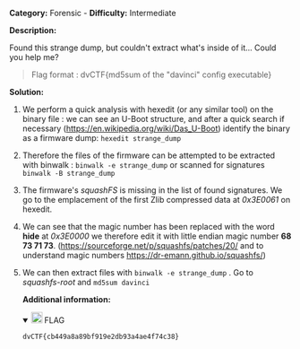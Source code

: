 **Category:** Forensic - **Difficulty:** Intermediate

**Description:**

Found this strange dump, but couldn't extract what's inside of it...
Could you help me?

> Flag format : dvCTF{md5sum of the "davinci" config executable}

**Solution:**

1. We perform a quick analysis with hexedit (or any similar tool) on the binary file : we can see an U-Boot structure, and after a quick search if necessary (https://en.wikipedia.org/wiki/Das_U-Boot) identify the binary as a firmware dump: ```hexedit strange_dump```

2. Therefore the files of the firmware can be attempted to be extracted with binwalk : ```binwalk -e strange_dump``` or scanned for signatures ```binwalk -B strange_dump```

3. The firmware's *squashFS* is missing in the list of found signatures.  We go to the emplacement of the first Zlib compressed data at *0x3E0061* on hexedit.

4. We can see that the magic number has been replaced with the word **hide** at *0x3E0000* we therefore edit it with little endian magic number **68 73 71 73**. (https://sourceforge.net/p/squashfs/patches/20/ and to understand magic numbers https://dr-emann.github.io/squashfs/)

5. We can then extract files with ```binwalk -e strange_dump``` . Go to *squashfs-root* and ```md5sum davinci```

   **Additional information:**

   <details open="">
     <summary><g-emoji class="g-emoji" alias="triangular_flag_on_post" fallback-src="https://github.githubassets.com/images/icons/emoji/unicode/1f6a9.png"><img class="emoji" alt="triangular_flag_on_post" src="https://github.githubassets.com/images/icons/emoji/unicode/1f6a9.png" width="20" height="20"></g-emoji> FLAG</summary>
   <div class="snippet-clipboard-content notranslate position-relative overflow-auto"><pre class="notranslate"><code>dvCTF{cb449a8a89bf919e2db93a4ae4f74c38}
   </code></pre></div></details>
